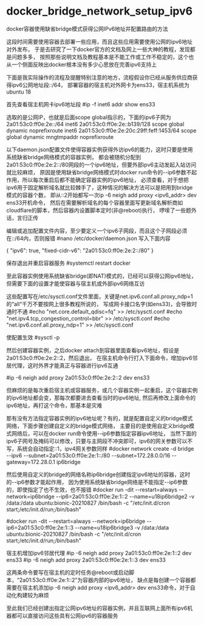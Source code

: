 # docker_bridge_network_setup_ipv6
docker容器使用缺省bridge模式获得公网IPv6地址并配置路由的方法

这段时间需要使用容器去部署一些应用，而且这些应用需要使用公网的ipv6地址对外发布，
于是去研究了一下docker官方的文档及网上一些大神的教程，发现都是问题多多，
按照那些说明文档及教程基本是不能工作或工作不稳定的，这个也从一个侧面反映出docker根本没有多少心思放在完善ipv6支持上

下面是我实际操作的流程及提醒特别注意的地方，流程假设你已经从服务供应商获得ipv6公网地址段::/64，
部署容器的宿主机对外网卡为ens33，宿主机系统为ubuntu 18

首先查看宿主机网卡ipv6地址段
#ip -f inet6 addr show ens33

选取的是公网IP，也就是后面scope global指示的，下面的ipv6子网为2a01:53c0:ff0e:2e::/64
inet6 2a01:53c0:ff0e:2e::b139/128 scope global dynamic noprefixroute
inet6 2a01:53c0:ff0e:2e:20c:29ff:feff:1453/64 scope global dynamic mngtmpaddr noprefixroute


以下daemon.json配置文件使得容器实例获得外访ipv6的能力，这时只要是使用系统缺省bridge网络模式的容器实例，
都会被随机分配到2a01:53c0:ff0e:2e:2::/80网段的一个ipv6地址，但要外部ipv6主动发起入站访问就比较麻烦，
原因是使用缺省bridge网络模式时docker run命令的--ip6参数不起作用，所以每次重启后都不能确定容器实例的ipv6地址，
必须查看，对于想把ipv6用于固定解析域名就比较棘手了，这种情况的解决方法可以是把用到bridge模式的容器个数，
即从::2开始都写一次ip -6 neigh add proxy <ipv6_addr> dev ens33开机命令，
然后在需要解析域名的每个容器里面写更新域名解析商如cloudflare的脚本，然后容器内设置脚本定时(非@reboot)执行，
啰嗦了一些题外话，言归正传


编辑或追加配置文件内容，至少要定义一个ipv6子网段，而且这个子网段必须在::/64内，否则报错
#nano /etc/docker/daemon.json
写入下面内容

{
"ipv6": true,
"fixed-cidr-v6": "2a01:53c0:ff0e:2e:2::/80"
}

保存退出并重启容器服务
#systemctl restart docker

至此容器实例使用系统缺省bridge(即NAT)模式的，已经可以获得公网ipv6地址，
但需要下面的设置才能使容器与宿主机或外部ipv6网络互访

这些配置写在/etc/sysctl.conf文件里面，关键是net.ipv6.conf.all.proxy_ndp=1的“all“千万不要按网上很多教程所说的，
写成网卡接口名字(如ens33)，会导致时通时不通
#echo "net.core.default_qdisc=fq" >> /etc/sysctl.conf
#echo "net.ipv4.tcp_congestion_control=bbr" >> /etc/sysctl.conf
#echo "net.ipv6.conf.all.proxy_ndp=1" >> /etc/sysctl.conf


使配置生效
#sysctl -p

然后创建容器实例，之后docker attach到容器里面查看ipv6地址，假设是2a01:53c0:ff0e:2e:2::2，然后退出，
在宿主机命令行打入下面命令，增加ipv6邻居代理，这时外界才能真正与容器进行ipv6互通

#ip -6 neigh add proxy 2a01:53c0:ff0e:2e:2::2 dev ens33

但麻烦的是每次重启宿主机或容器服务，或几个容器实例一起重启，这个容器实例的ipv6地址都会变，那每次都要进去查看当时的ipv6地址,
然后再修改上面命令的ipv6地址，再打这个命令，那基本是灾难

那有没有方法指定容器实例的ipv6地址呢？有的，就是配置自定义的bridge模式网络，下面步骤创建自定义的bridge模式网络，
主要目的是使用自定义bridge模式网络后，可以在docker run命令使用--ip6参数指定容器ipv6地址，
当然下面的ipv6子网号及掩码可以修改，只要与主网段不冲突即可，ipv6的网关参数可以不写，系统会自动指定::1，ipv4网关参数同样
#docker network create -d bridge --ipv6 --subnet=2a01:53c0:ff0e:2e:1::/80 --subnet=172.28.0.0/16 --gateway=172.28.0.1 ip6bridge

然后使用自定义的bridge的网络名称ip6bridge创建指定ipv6地址的容器，这时的--ip6参数才能起作用，
因为使用系统缺省bridge网络是不能指定--ip6参数的，即使指定了也不生效，也不报错
#docker run -dit --restart=always --network=ip6bridge --ip6=2a01:53c0:ff0e:2e:1::2 --name=u18ip6bridge2 -v /data:/data ubuntu:bionic-20210827 /bin/bash -c "/etc/init.d/cron start;/etc/init.d/run;/bin/bash"

#docker run -dit --restart=always --network=ip6bridge --ip6=2a01:53c0:ff0e:2e:1::3 --name=u18ip6bridge3 -v /data:/data ubuntu:bionic-20210827 /bin/bash -c "/etc/init.d/cron start;/etc/init.d/run;/bin/bash"


宿主机增加ipv6邻居代理
#ip -6 neigh add proxy 2a01:53c0:ff0e:2e:1::2 dev ens33
#ip -6 neigh add proxy 2a01:53c0:ff0e:2e:1::3 dev ens33

这两条命令要写在宿主机的定时任务@reboot或启动脚本，“2a01:53c0:ff0e:2e:1::2”为容器内部的ipv6地址，
缺点是每创建一个容器都需要在宿主机添加ip -6 neigh add proxy <ipv6_addr> dev ens33命令，对于自动化构建较为麻烦


至此我们已经创建出指定公网ipv6地址的容器实例，并且互联网上面所有ipv6机器都可以直接访问这些具有公网ipv6的容器服务

